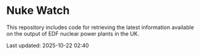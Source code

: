 # Nuke Watch

This repository includes code for retrieving the latest information available on the output of EDF nuclear power plants in the UK.

Last updated: 2025-10-22 02:40
